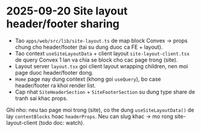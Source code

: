 
# 2025-09-20 Site layout header/footer sharing

- Tao `apps/web/src/lib/site-layout.ts` de map block Convex -> props chung cho header/footer (tai su dung duoc ca FE + layout).
- Tao context `useSiteLayoutData` + client layout `site-layout-client.tsx` de query Convex 1 lan va chia se block cho cac page trong (site).
- Layout server `layout.tsx` goi client layout wrapping children, nen moi page duoc header/footer dong.
- `Home` page nay dung context (khong goi `useQuery`), bo case header/footer ra khoi render list.
- Cap nhat `SiteHeaderSection` + `SiteFooterSection` su dung type share de tranh sai khac props.

Ghi nho: neu tao page moi trong (site), co the dung `useSiteLayoutData()` de lay `contentBlocks` hoac `headerProps`. Neu can slug khac -> mo rong site-layout-client (todo doc: watch).

